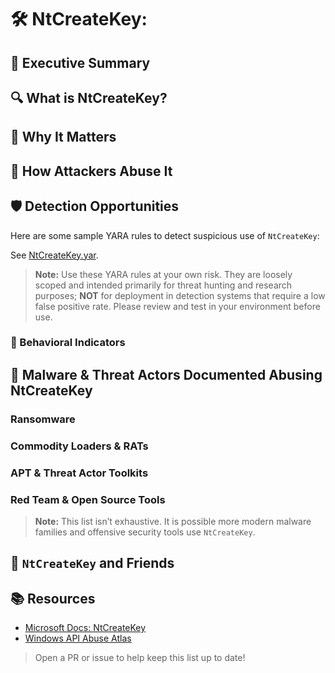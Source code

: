 # 🛠️ NtCreateKey: 

## 🚀 Executive Summary

## 🔍 What is NtCreateKey?

## 🚩 Why It Matters

## 🧬 How Attackers Abuse It

## 🛡️ Detection Opportunities

Here are some sample YARA rules to detect suspicious use of `NtCreateKey`:

See [NtCreateKey.yar](./NtCreateKey.yar).

> **Note:** Use these YARA rules at your own risk. They are loosely scoped and intended primarily for threat hunting and research purposes; **NOT** for deployment in detection systems that require a low false positive rate. Please review and test in your environment before use.

### 🐾 Behavioral Indicators


## 🦠 Malware & Threat Actors Documented Abusing NtCreateKey

### **Ransomware**

### **Commodity Loaders & RATs**

### **APT & Threat Actor Toolkits**

### **Red Team & Open Source Tools**

> **Note:** This list isn’t exhaustive. It is possible more modern malware families and offensive security tools use `NtCreateKey`.

## 🧵 `NtCreateKey` and Friends


## 📚 Resources
- [Microsoft Docs: NtCreateKey]()
- [Windows API Abuse Atlas](https://github.com/danafaye/WindowsAPIAbuseAtlas)

> Open a PR or issue to help keep this list up to date!